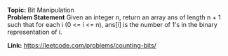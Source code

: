 **Topic:** Bit Manipulation<br>
**Problem Statement**
Given an integer n, return an array ans of length n + 1 such that for each i (0 <= i <= n), ans[i] is the number of 1's in the binary representation of i.

**Link:** https://leetcode.com/problems/counting-bits/